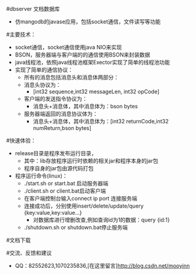 #dbserver 文档数据库

* 仿mangodb的javase应用，包括socket通信，文件读写等功能 
 
#主要技术：

* socket通信，socket通信使用java NIO来实现
* BSON，服务器端与客户端的的通信使用BSON来封装数据
* java线程池，依照java线程池框架Exector实现了简单的线程池功能
* 实现了简单的通信协议：
	* 所有的消息包括消息头和消息体两部分：
	* 消息头协议为：
		* [int32 sequence,int32 messageLen, int32 opCode]
	* 客户端的发送指令协议为：
		* 消息头+消息体，其中消息体为：bson bytes
	* 服务器端返回的消息协议体为：
		* 消息头+消息体，其中消息体为：[int32 returnCode,int32 numReturn,bson bytes] 
 	
#快速体验：
	
* release目录是程序发布运行目录，
	* 其中：lib存放程序运行时依赖的相关jar和程序本身的jar包
	* 程序自身的jar包由源代码打包
* 程序运行命令(linux)：
	* ./start.sh or start.bat 启动服务器端
	* ./client.sh or client.bat启动客户端
	* 在客户端控制台输入connect ip port 连接服务端
	* 连接成功后，分别使用insert/delete/update/query {key:value,key:value...}
		* 对数据库进行增删改查,例如查询id为1的数据：query {id:1}
	* ./shutdown.sh or shutdown.bat停止服务端
		 
#文档下载
 
#交流、反馈和建议

* QQ：82552623,1070235836,[在这里留言]http://blog.csdn.net/mooyinn


